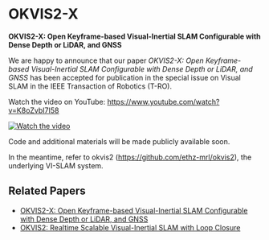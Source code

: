 # OKVIS2-X

**OKVIS2-X: Open Keyframe-based Visual-Inertial SLAM Configurable with Dense Depth or LiDAR, and GNSS**

We are happy to announce that our paper _OKVIS2-X: Open Keyframe-based Visual-Inertial SLAM Configurable with Dense Depth or LiDAR, and GNSS_ has been accepted for publication in the special issue on Visual SLAM in the IEEE Transaction of Robotics (T-RO).

Watch the video on YouTube: https://www.youtube.com/watch?v=K8oZvbI7I58

[![Watch the video](https://img.youtube.com/vi/K8oZvbI7I58/0.jpg)](https://www.youtube.com/watch?v=K8oZvbI7I58)

Code and additional materials will be made publicly available soon.

In the meantime, refer to okvis2 (https://github.com/ethz-mrl/okvis2), the underlying VI-SLAM system.

## Related Papers

- [OKVIS2-X:  Open Keyframe-based Visual-Inertial SLAM Configurable with Dense Depth or LiDAR, and GNSS](https://arxiv.org/abs/2510.04612)
- [OKVIS2: Realtime Scalable Visual-Inertial SLAM with Loop Closure](https://arxiv.org/abs/2202.09199)
